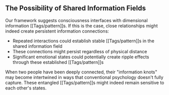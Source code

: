 ## The Possibility of Shared Information Fields

Our framework suggests consciousness interfaces with dimensional information [[Tags/pattern]]s. If this is the case, close relationships might indeed create persistent information connections:

- Repeated interactions could establish stable [[Tags/pattern]]s in the shared information field
- These connections might persist regardless of physical distance
- Significant emotional states could potentially create ripple effects through these established [[Tags/pattern]]s

When two people have been deeply connected, their "information knots" may become intertwined in ways that conventional psychology doesn't fully capture. These entangled [[Tags/pattern]]s might indeed remain sensitive to each other's states.